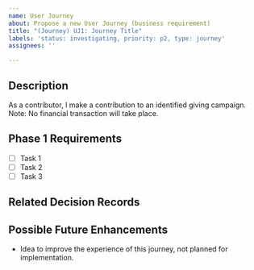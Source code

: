 ```yaml
---
name: User Journey
about: Propose a new User Journey (business requirement)
title: "(Journey) UJ1: Journey Title"
labels: 'status: investigating, priority: p2, type: journey'
assignees: ''

---
```


## Description

As a contributor, I make a contribution to an identified giving campaign. 
Note: No financial transaction will take place.

## Phase 1 Requirements

* [ ] Task 1
* [ ] Task 2
* [ ] Task 3

## Related Decision Records

*<This section will be filled out as this journey progresses through design>*

## Possible Future Enhancements

* Idea to improve the experience of this journey, not planned for implementation.
